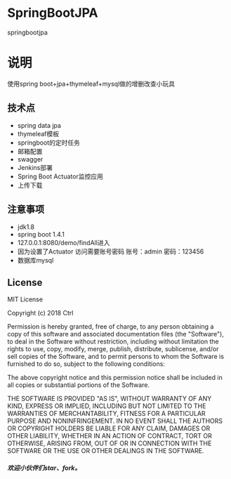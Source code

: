 # SpringBootJPA
springbootjpa

# 说明
使用spring boot+jpa+thymeleaf+mysql做的增删改查小玩具

## 技术点
- spring data jpa
- thymeleaf模板
- springboot的定时任务
- 邮箱配置
- swagger
- Jenkins部署
- Spring Boot Actuator监控应用
- 上传下载


## 注意事项
- jdk1.8
- spring boot 1.4.1
- 127.0.0.1:8080/demo/findAll进入
- 因为设置了Actuator 访问需要账号密码  账号：admin 密码：123456
- 数据库mysql


## License

MIT License

Copyright (c) 2018 Ctrl

Permission is hereby granted, free of charge, to any person obtaining a copy of this software and associated documentation files (the "Software"), to deal in the Software without restriction, including without limitation the rights to use, copy, modify, merge, publish, distribute, sublicense, and/or sell copies of the Software, and to permit persons to whom the Software is furnished to do so, subject to the following conditions:

The above copyright notice and this permission notice shall be included in all copies or substantial portions of the Software.

THE SOFTWARE IS PROVIDED "AS IS", WITHOUT WARRANTY OF ANY KIND, EXPRESS OR IMPLIED, INCLUDING BUT NOT LIMITED TO THE WARRANTIES OF MERCHANTABILITY, FITNESS FOR A PARTICULAR PURPOSE AND NONINFRINGEMENT. IN NO EVENT SHALL THE AUTHORS OR COPYRIGHT HOLDERS BE LIABLE FOR ANY CLAIM, DAMAGES OR OTHER LIABILITY, WHETHER IN AN ACTION OF CONTRACT, TORT OR OTHERWISE, ARISING FROM, OUT OF OR IN CONNECTION WITH THE SOFTWARE OR THE USE OR OTHER DEALINGS IN THE SOFTWARE.

##### 欢迎小伙伴们star、fork。